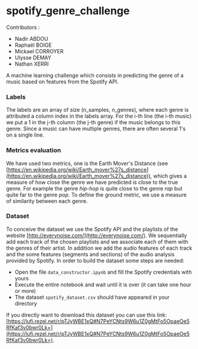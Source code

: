 # spotify_genre_challenge
Contributors :
 - Nadir ABDOU
 - Raphaël BOIGE
 - Mickael CORROYER
 - Ulysse DEMAY
 - Nathan XERRI

 
A machine learning challenge which consists in predicting the genre of a music based on features from the Spotify API.


### Labels
The labels are an array of size (n_samples, n_genres), where each genre is attributed a column index in the labels array. For the i-th line (the i-th music) we put a 1 in the j-th column (the j-th genre) if the music belongs to this genre. Since a music can have multiple genres, there are often several 1's on a single line.

### Metrics evaluation
We have used two metrics, one is the Earth Mover's Distance (see [https://en.wikipedia.org/wiki/Earth_mover%27s_distance](https://en.wikipedia.org/wiki/Earth_mover%27s_distance)), which gives a measure of how close the genre we have predicted is close to the true genre. For example the genre *hip-hop* is quite close to the genre *rap* but quite far to the genre *pop*. To define the ground metric, we use a measure of similarity between each genre. 

### Dataset
To conceive the dataset we use the Spotify API and the playlists of the website [http://everynoise.com/](http://everynoise.com/). We sequentially add each track of the chosen playlists and we associate each of them with the genres of their artist. In addition we add the audio features of each track and the some features (segments and sections) of the audio analysis provided by Spotify.
In order to build the dataset some steps are needed:
- Open the file `data_constructor.ipynb` and fill the Spotify credentials with yours
- Execute the entire notebook and wait until it is over (it can take one hour or more)
- The dataset `spotify_dataset.csv` should have appeared in your directory

If you directly want to download this dataset you can use this link: [https://lufi.rezel.net/r/pTJyWBE1xQ#N7PeYCNts9W6u1Z0gMtFo5OpaeOe5RfKaf3v0bwr0Lk=](https://lufi.rezel.net/r/pTJyWBE1xQ#N7PeYCNts9W6u1Z0gMtFo5OpaeOe5RfKaf3v0bwr0Lk=).
